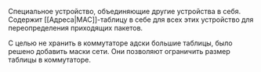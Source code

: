 Специальное устройство, объединяющие другие устройства в себя. Содержит [[Адреса|MAC]]-таблицу в себе для всех этих устройство для переопределения приходящих пакетов.

С целью не хранить в коммутаторе адски большие таблицы, было решено добавить маски сети. Они позволяют ограничить размер таблицы в коммутаторе.